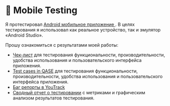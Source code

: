 # 📱 Mobile Testing 

Я протестировал <a href="https://drive.google.com/file/d/1IkqWnm6z293ETG0MdveKTjrsrWd7WQHz/view?usp=sharing"> Android мобильное приложение </a>. В целях тестирования я использовал как реальное устройство, так и эмулятор «Android Studio». 

Прошу ознакомиться с результатами моей работы: 
 <ul>
<li>  <a href="https://docs.google.com/spreadsheets/d/1ICkvxwQT-sUt61Lr-k162Zj65ClL9KfHkx32p56JggQ/edit?usp=sharing">Чек-лист</a> для тестирования функциональности, производительности, удобства использования и пользовательского интерфейса приложения. </li> 
<li>  <a href="https://drive.google.com/file/d/1w2660sFEEpwSevEYPPrO5qHMFDamXFY0/view?usp=sharing">Test cases in QASE</a> для тестирования функциональности, производительности, удобства использования и пользовательского интерфейса приложения. </li> 
<li>  <a href="https://drive.google.com/drive/folders/1_zGy4c74c3G0vO43_-tM6AaCaKyZU0OI?usp=sharing"> Баг репорты в YouTrack </a>  </li> 
 <li>  <a href="https://drive.google.com/drive/folders/1srfnjvLdaYDjQFoamxAxioxCT70-_e4D?usp=sharing">Сводный отчет о тестировании</a> с метриками и графическим анализом результатов тестирования. </li> 
 
</ul>
